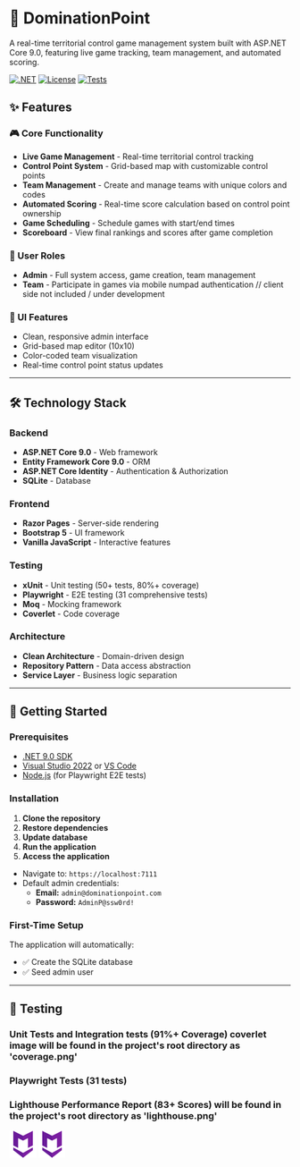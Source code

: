 ﻿# 🎯 DominationPoint

A real-time territorial control game management system built with ASP.NET Core 9.0, featuring live game tracking, team management, and automated scoring.

[![.NET](https://img.shields.io/badge/.NET-9.0-512BD4)](https://dotnet.microsoft.com/)
[![License](https://img.shields.io/badge/license-MIT-blue.svg)](LICENSE)
[![Tests](https://img.shields.io/badge/tests-31%20E2E%20%2B%2050%2B%20unit-success)](tests)


## ✨ Features

### 🎮 Core Functionality
- **Live Game Management** - Real-time territorial control tracking
- **Control Point System** - Grid-based map with customizable control points
- **Team Management** - Create and manage teams with unique colors and codes
- **Automated Scoring** - Real-time score calculation based on control point ownership
- **Game Scheduling** - Schedule games with start/end times
- **Scoreboard** - View final rankings and scores after game completion

### 👥 User Roles
- **Admin** - Full system access, game creation, team management
- **Team** - Participate in games via mobile numpad authentication // client side not included / under development

### 🎨 UI Features
- Clean, responsive admin interface
- Grid-based map editor (10x10)
- Color-coded team visualization
- Real-time control point status updates

---

## 🛠 Technology Stack

### Backend
- **ASP.NET Core 9.0** - Web framework
- **Entity Framework Core 9.0** - ORM
- **ASP.NET Core Identity** - Authentication & Authorization
- **SQLite** - Database

### Frontend
- **Razor Pages** - Server-side rendering
- **Bootstrap 5** - UI framework
- **Vanilla JavaScript** - Interactive features

### Testing
- **xUnit** - Unit testing (50+ tests, 80%+ coverage)
- **Playwright** - E2E testing (31 comprehensive tests)
- **Moq** - Mocking framework
- **Coverlet** - Code coverage

### Architecture
- **Clean Architecture** - Domain-driven design
- **Repository Pattern** - Data access abstraction
- **Service Layer** - Business logic separation

---

## 🚀 Getting Started

### Prerequisites

- [.NET 9.0 SDK](https://dotnet.microsoft.com/download/dotnet/9.0)
- [Visual Studio 2022](https://visualstudio.microsoft.com/) or [VS Code](https://code.visualstudio.com/)
- [Node.js](https://nodejs.org/) (for Playwright E2E tests)

### Installation
1. **Clone the repository**
2. **Restore dependencies**
3. **Update database**
4. **Run the application**
5. **Access the application**

- Navigate to: `https://localhost:7111`
- Default admin credentials:
  - **Email:** `admin@dominationpoint.com`
  - **Password:** `AdminP@ssw0rd!`

### First-Time Setup

The application will automatically:
- ✅ Create the SQLite database
- ✅ Seed admin user

---

## 🧪 Testing

### Unit Tests and Integration tests (91%+ Coverage) coverlet image will be found in the project's root directory as 'coverage.png'
### Playwright Tests (31 tests)
### Lighthouse Performance Report (83+ Scores) will be found in the project's root directory as 'lighthouse.png'

![Coverage](https://github.com/adam-p/markdown-here/raw/master/src/common/images/icon48.png "Coverage")
![Lighthouse](https://github.com/adam-p/markdown-here/raw/master/src/common/images/icon48.png "Lighthouse")
